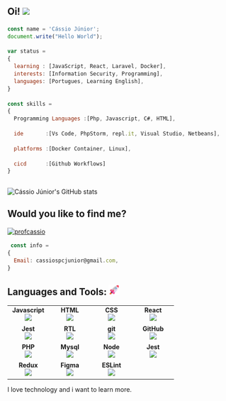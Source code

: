## Oi! <img src="https://emojipedia-us.s3.amazonaws.com/source/microsoft-teams/337/waving-hand_1f44b.png" width="24px">

```js
const name = 'Cássio Júnior';
document.write("Hello World");

var status = 
{ 
  learning : [JavaScript, React, Laravel, Docker],
  interests: [Information Security, Programming],
  languages: [Portugues, Learning English],
}

const skills = 
{
  Programming Languages :[Php, Javascript, C#, HTML],
  
  ide       :[Vs Code, PhpStorm, repl.it, Visual Studio, Netbeans],
  
  platforms :[Docker Container, Linux],
  
  cicd      :[Github Workflows]
}

```
##

![Cássio Júnior's GitHub stats](https://github-readme-stats.vercel.app/api?username=cassiojuniorr&show_icons=true&theme=dracula&count_private=true)

## Would you like to find me?
<p align="left">
<a href="https://www.linkedin.com/in/cássio-júnior" target="blank"><img align="center" src="https://img.shields.io/badge/LinkedIn-0077B5?style=for-the-badge&logo=linkedin&logoColor=white" alt="profcassio" /></a>

```js
 const info =
{
  Email: cassiospcjunior@gmail.com,
}
```
</p>

## Languages and Tools: <img src="https://raw.githubusercontent.com/Tarikul-Islam-Anik/tarikul-islam-anik/main/assets/images/Rocket.png" width="24">

<table width="320px">
  <tbody>
    <tr valign="top">
      <td width="80px" align="center">
      <span><strong>Javascript</strong></span><br>
      <img height="32px" src="https://upload.vectorlogo.zone/logos/javascript/images/239ec8a4-163e-4792-83b6-3f6d96911757.svg">
      </td>
      <td width="80px" align="center">
      <span><strong>HTML</strong></span><br>
      <img height="32" src="https://cdn.jsdelivr.net/gh/devicons/devicon/icons/html5/html5-original.svg">
      </td>
      <td width="80px" align="center">
      <span><strong>CSS</strong></span><br>
      <img height="32px" src="https://cdn.jsdelivr.net/gh/devicons/devicon/icons/css3/css3-original.svg">
      </td>
      <td width="80px" align="center">
      <span><strong>React</strong></span><br>
      <img height="32px" src="https://cdn.jsdelivr.net/gh/devicons/devicon/icons/react/react-original.svg">
      </td>
    </tr>
    <tr valign="top">
      <td width="80px" align="center">
      <span><strong>Jest</strong></span><br>
      <img height="32px" src="https://www.vectorlogo.zone/logos/jestjsio/jestjsio-icon.svg">
      <td width="80px" align="center">
      <span><strong>RTL</strong></span><br>
      <img height="32" src="https://testing-library.com/img/octopus-128x128.png">
      </td>
      <td width="80px" align="center">
      <span><strong>git</strong></span><br>
      <img height="32px" src="https://cdn.jsdelivr.net/gh/devicons/devicon/icons/git/git-plain.svg">
      </td>
      <td width="80px" align="center">
      <span><strong>GitHub</strong></span><br>
      <img height="32px" src="https://cdn.jsdelivr.net/gh/devicons/devicon/icons/github/github-original.svg">
      </td>
    </tr>
    <tr valign="top">
      <td width="80px" align="center">
      <span><strong>PHP</strong></span><br>
      <img height="32" src="https://www.vectorlogo.zone/logos/php/php-ar21.svg">
      </td>
      <td width="80px" align="center">
      <span><strong>Mysql</strong></span><br>
      <img height="32px" src="https://www.vectorlogo.zone/logos/mysql/mysql-ar21.svg">
      </td>
      <td width="80px" align="center">
      <span><strong>Node</strong></span><br>
      <img height="32px" src="https://www.vectorlogo.zone/logos/nodejs/nodejs-icon.svg">
      <td width="80px" align="center">
      <span><strong>Jest</strong></span><br>
      <img height="32px" src="https://www.vectorlogo.zone/logos/jestjsio/jestjsio-icon.svg">
      </td>
    </tr>
    <tr valign="top">
      <td width="80px" align="center">
      <span><strong>Redux</strong></span><br>
      <img height="32" src="https://cdn.worldvectorlogo.com/logos/redux.svg">
      </td>
      <td width="80px" align="center">
      <span><strong>Figma</strong></span><br>
      <img height="32px" src="https://www.vectorlogo.zone/logos/figma/figma-icon.svg">
      </td>
      <td width="80px" align="center">
      <span><strong>ESLint</strong></span><br>
      <img height="32px" src="https://www.vectorlogo.zone/logos/eslint/eslint-icon.svg">
      <td width="80px" align="center">
      </td>
    </tr>
  </tbody>
</table>

I love technology and i want to learn more.
